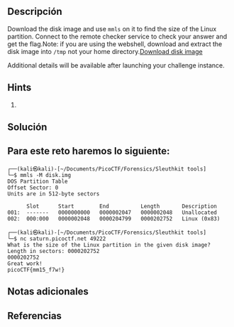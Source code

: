 ## **Descripción**
Download the disk image and use `mmls` on it to find the size of the Linux partition. Connect to the remote checker service to check your answer and get the flag.Note: if you are using the webshell, download and extract the disk image into `/tmp` not your home directory.[Download disk image](https://artifacts.picoctf.net/c/164/disk.img.gz)

Additional details will be available after launching your challenge instance.
## Hints
1. 
## **Solución** 
Para este reto haremos lo siguiente:
- 


```
┌──(kali㉿kali)-[~/Documents/PicoCTF/Forensics/Sleuthkit tools]
└─$ mmls -M disk.img            
DOS Partition Table
Offset Sector: 0
Units are in 512-byte sectors

      Slot      Start        End          Length       Description
001:  -------   0000000000   0000002047   0000002048   Unallocated
002:  000:000   0000002048   0000204799   0000202752   Linux (0x83)

┌──(kali㉿kali)-[~/Documents/PicoCTF/Forensics/Sleuthkit tools]
└─$ nc saturn.picoctf.net 49222
What is the size of the Linux partition in the given disk image?
Length in sectors: 0000202752
0000202752
Great work!
picoCTF{mm15_f7w!}

```

## **Notas adicionales**

## **Referencias**